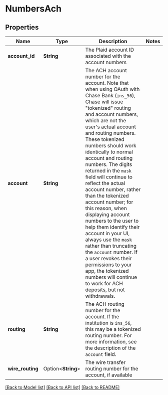 # NumbersAch

## Properties

Name | Type | Description | Notes
------------ | ------------- | ------------- | -------------
**account_id** | **String** | The Plaid account ID associated with the account numbers | 
**account** | **String** | The ACH account number for the account.  Note that when using OAuth with Chase Bank (`ins_56`), Chase will issue \"tokenized\" routing and account numbers, which are not the user's actual account and routing numbers. These tokenized numbers should work identically to normal account and routing numbers. The digits returned in the `mask` field will continue to reflect the actual account number, rather than the tokenized account number; for this reason, when displaying account numbers to the user to help them identify their account in your UI, always use the `mask` rather than truncating the `account` number. If a user revokes their permissions to your app, the tokenized numbers will continue to work for ACH deposits, but not withdrawals. | 
**routing** | **String** | The ACH routing number for the account. If the institution is `ins_56`, this may be a tokenized routing number. For more information, see the description of the `account` field. | 
**wire_routing** | Option<**String**> | The wire transfer routing number for the account, if available | 

[[Back to Model list]](../README.md#documentation-for-models) [[Back to API list]](../README.md#documentation-for-api-endpoints) [[Back to README]](../README.md)


